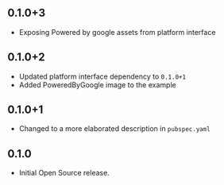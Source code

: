 ## 0.1.0+3

* Exposing Powered by google assets from platform interface

## 0.1.0+2

* Updated platform interface dependency to `0.1.0+1`
* Added PoweredByGoogle image to the example

## 0.1.0+1

* Changed to a more elaborated description in `pubspec.yaml`

## 0.1.0

* Initial Open Source release.
